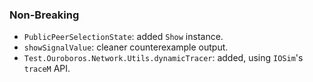 ### Non-Breaking

- `PublicPeerSelectionState`: added `Show` instance.
- `showSignalValue`: cleaner counterexample output.
- `Test.Ouroboros.Network.Utils.dynamicTracer`: added, using  `IOSim`'s `traceM` API.


